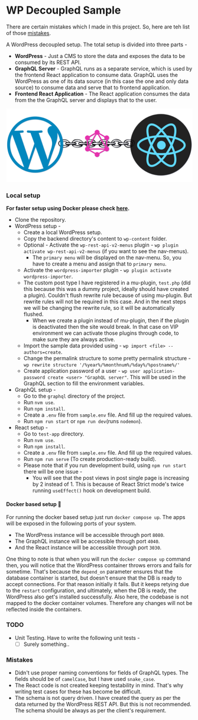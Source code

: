 # WP Decoupled Sample

There are certain mistakes which I made in this project. So, here are teh list of those [mistakes](#mistakes).

A WordPress decoupled setup. The total setup is divided into three parts -
- **WordPress** - Just a CMS to store the data and exposes the data to be consumed by its REST API.
- **GraphQL Server** - GraphQL runs as a separate service, which is used by the frontend React application to consume data. GraphQL uses the WordPress as one of its data source (in this case the one and only data source) to consume data and serve that to frontend application.
- **Frontend React Application** - The React application consumes the data from the the GraphQL server and displays that to the user.

![Decoupled WordPress Banner](./extra/Logo.png)

### Local setup

**For faster setup using Docker please check [here](#docker-based-setup-).**

- Clone the repository.
- WordPress setup -
	- Create a local WordPress setup.
	- Copy the backend directory's content to `wp-content` folder.
	- Optional - Activate the `wp-rest-api-v2-menus` plugin - `wp plugin activate wp-rest-api-v2-menus`  (if you want to see the nav-menus).
	  - The `primary menu` will be displayed on the nav-menu. So, you have to create a menu and assign that to `primary menu`.
	- Activate the `wordpress-importer` plugin - `wp plugin activate wordpress-importer`.
	- The custom post type I have registered in a mu-plugin, `test.php` (did this because this was a dummy project, ideally should have created a plugin). Couldn't flush rewrite rule because of using mu-plugin. But rewrite rules will not be required in this case. And in the next steps we will be changing the rewrite rule, so it will be automatically flushed.
	  - When we create a plugin instead of mu-plugin, then if the plugin is deactivated then the site would break. In that case on VIP environment we can activate those plugins through code, to make sure they are always active.
	- Import the sample data provided using - `wp import <file> --authors=create`.
	- Change the permalink structure to some pretty permalink structure - `wp rewrite structure '/%year%/%monthnum%/%day%/%postname%/'`
	- Create application password of a user - `wp user application-password create <user> "GraphQL server"`. This will be used in the GraphQL section to fill the environment variables.
- GraphQL setup -
	- Go to the `graphql` directory of the project.
	- Run `nvm use`.
	- Run `npm install`.
	- Create a `.env` file from `sample.env` file. And fill up the required values.
	- Run `npm run start` or `npm run dev`(runs `nodemon`).
- React setup -
	- Go to `test-app` directory.
	- Run `nvm use`.
	- Run `npm install`.
	- Create a `.env` file from `sample.env` file. And fill up the required values.
	- Run `npm run serve` (To create production-ready build).
	- Please note that if you run development build, using `npm run start` there will be one issue -
	  - You will see that the post views in post single page is increasing by 2 instead of 1. This is because of React Strict mode's twice running `useEffect()` hook on development build.

#### Docker based setup 🐳

For running the docker based setup just run `docker compose up`. The apps will be exposed in the following ports of your system.
- The WordPress instance will be accessible through port `8080`.
- The GraphQL instance will be accessible through port `4040`.
- And the React instance will be accessible through port `3030`.

One thing to note is that when you will run the `docker compose up` command then, you will notice that the WordPress container throws errors and fails for sometime. That's because the `depend_on` parameter ensures that the database container is started, but doesn't ensure that the DB is ready to accept connections. For that reason initially it fails. But it keeps retying due to the `restart` configuration, and ultimately, when the DB is ready, the WordPress also get's installed successfully.
Also here, the codebase is not mapped to the docker container volumes. Therefore any changes will not be reflected inside the containers.

### TODO

- Unit Testing. Have to write the following unit tests -
  - [ ] Surely something..

### Mistakes

- Didn't use proper naming conventions for fields of GraphQL types. The fields should be of `camelCase`, but I have used `snake_case`.
- The React code is not created keeping testability in mind. That's why writing test cases for these has become be difficult.
- The schema is not query driven. I have created the query as per the data returned by the WordPress REST API. But this is not recommended. The schema should be always as per the client's requirement.